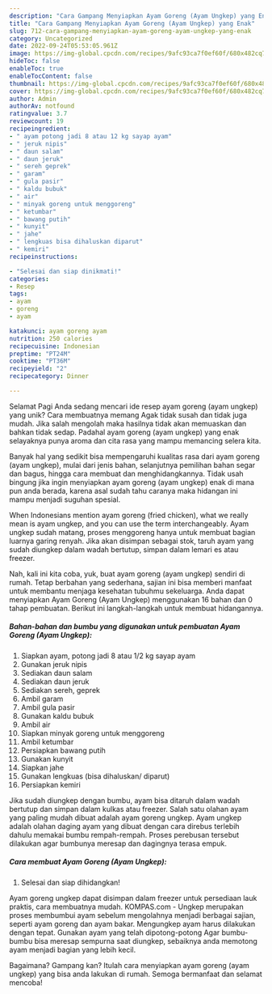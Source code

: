 ```yaml
---
description: "Cara Gampang Menyiapkan Ayam Goreng (Ayam Ungkep) yang Enak"
title: "Cara Gampang Menyiapkan Ayam Goreng (Ayam Ungkep) yang Enak"
slug: 712-cara-gampang-menyiapkan-ayam-goreng-ayam-ungkep-yang-enak
category: Uncategorized
date: 2022-09-24T05:53:05.961Z
image: https://img-global.cpcdn.com/recipes/9afc93ca7f0ef60f/680x482cq70/ayam-goreng-ayam-ungkep-foto-resep-utama.jpg
hideToc: false
enableToc: true
enableTocContent: false
thumbnail: https://img-global.cpcdn.com/recipes/9afc93ca7f0ef60f/680x482cq70/ayam-goreng-ayam-ungkep-foto-resep-utama.jpg
cover: https://img-global.cpcdn.com/recipes/9afc93ca7f0ef60f/680x482cq70/ayam-goreng-ayam-ungkep-foto-resep-utama.jpg
author: Admin
authorAv: notfound
ratingvalue: 3.7
reviewcount: 19
recipeingredient:
- " ayam potong jadi 8 atau 12 kg sayap ayam"
- " jeruk nipis"
- " daun salam"
- " daun jeruk"
- " sereh geprek"
- " garam"
- " gula pasir"
- " kaldu bubuk"
- " air"
- " minyak goreng untuk menggoreng"
- " ketumbar"
- " bawang putih"
- " kunyit"
- " jahe"
- " lengkuas bisa dihaluskan diparut"
- " kemiri"
recipeinstructions:

- "Selesai dan siap dinikmati!"
categories:
- Resep
tags:
- ayam
- goreng
- ayam

katakunci: ayam goreng ayam 
nutrition: 250 calories
recipecuisine: Indonesian
preptime: "PT24M"
cooktime: "PT36M"
recipeyield: "2"
recipecategory: Dinner

---
```



Selamat Pagi Anda sedang mencari ide resep ayam goreng (ayam ungkep) yang unik? Cara membuatnya memang Agak tidak susah dan tidak juga mudah. Jika salah mengolah maka hasilnya tidak akan memuaskan dan bahkan tidak sedap. Padahal ayam goreng (ayam ungkep) yang enak selayaknya punya aroma dan cita rasa yang mampu memancing selera kita.


Banyak hal yang sedikit bisa mempengaruhi kualitas rasa dari ayam goreng (ayam ungkep), mulai dari jenis bahan, selanjutnya pemilihan bahan segar dan bagus, hingga cara membuat dan menghidangkannya. Tidak usah bingung jika ingin menyiapkan ayam goreng (ayam ungkep) enak di mana pun anda berada, karena asal sudah tahu caranya maka hidangan ini mampu menjadi suguhan spesial.

When Indonesians mention ayam goreng (fried chicken), what we really mean is ayam ungkep, and you can use the term interchangeably. Ayam ungkep sudah matang, proses menggoreng hanya untuk membuat bagian luarnya garing renyah. Jika akan disimpan sebagai stok, taruh ayam yang sudah diungkep dalam wadah bertutup, simpan dalam lemari es atau freezer.


Nah, kali ini kita coba, yuk, buat ayam goreng (ayam ungkep) sendiri di rumah. Tetap berbahan yang sederhana, sajian ini bisa memberi manfaat untuk membantu menjaga kesehatan tubuhmu sekeluarga. Anda dapat menyiapkan Ayam Goreng (Ayam Ungkep) menggunakan 16 bahan dan 0 tahap pembuatan. Berikut ini langkah-langkah untuk membuat hidangannya.

<!--inarticleads1-->

##### Bahan-bahan dan bumbu yang digunakan untuk pembuatan Ayam Goreng (Ayam Ungkep):

1. Siapkan  ayam, potong jadi 8 atau 1/2 kg sayap ayam
1. Gunakan  jeruk nipis
1. Sediakan  daun salam
1. Sediakan  daun jeruk
1. Sediakan  sereh, geprek
1. Ambil  garam
1. Ambil  gula pasir
1. Gunakan  kaldu bubuk
1. Ambil  air
1. Siapkan  minyak goreng untuk menggoreng
1. Ambil  ketumbar
1. Persiapkan  bawang putih
1. Gunakan  kunyit
1. Siapkan  jahe
1. Gunakan  lengkuas (bisa dihaluskan/ diparut)
1. Persiapkan  kemiri


Jika sudah diungkep dengan bumbu, ayam bisa ditaruh dalam wadah bertutup dan simpan dalam kulkas atau freezer. Salah satu olahan ayam yang paling mudah dibuat adalah ayam goreng ungkep. Ayam ungkep adalah olahan daging ayam yang dibuat dengan cara direbus terlebih dahulu memakai bumbu rempah-rempah. Proses perebusan tersebut dilakukan agar bumbunya meresap dan dagingnya terasa empuk. 

<!--inarticleads2-->

##### Cara membuat Ayam Goreng (Ayam Ungkep):


1. Selesai dan siap dihidangkan!

Ayam goreng ungkep dapat disimpan dalam freezer untuk persediaan lauk praktis, cara membuatnya mudah. KOMPAS.com - Ungkep merupakan proses membumbui ayam sebelum mengolahnya menjadi berbagai sajian, seperti ayam goreng dan ayam bakar. Mengungkep ayam harus dilakukan dengan tepat. Gunakan ayam yang telah dipotong-potong Agar bumbu-bumbu bisa meresap sempurna saat diungkep, sebaiknya anda memotong ayam menjadi bagian yang lebih kecil. 

Bagaimana? Gampang kan? Itulah cara menyiapkan ayam goreng (ayam ungkep) yang bisa anda lakukan di rumah. Semoga bermanfaat dan selamat mencoba!
